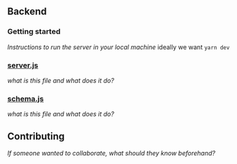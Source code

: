 ## Backend

### Getting started
_Instructions to run the server in your local machine_
ideally we want `yarn dev` 


### [server.js](https://github.com/aaspinwall/collab/blob/main/backend/server.js)
_what is this file and what does it do?_

### [schema.js](https://github.com/aaspinwall/collab/blob/main/backend/schema.js)
_what is this file and what does it do?_

## Contributing
_If someone wanted to collaborate, what should they know beforehand?_

